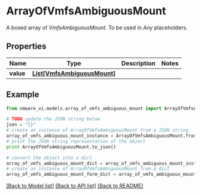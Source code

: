# ArrayOfVmfsAmbiguousMount

A boxed array of *VmfsAmbiguousMount*. To be used in *Any* placeholders. 

## Properties
Name | Type | Description | Notes
------------ | ------------- | ------------- | -------------
**value** | [**List[VmfsAmbiguousMount]**](VmfsAmbiguousMount.md) |  | 

## Example

```python
from vmware_vi.models.array_of_vmfs_ambiguous_mount import ArrayOfVmfsAmbiguousMount

# TODO update the JSON string below
json = "{}"
# create an instance of ArrayOfVmfsAmbiguousMount from a JSON string
array_of_vmfs_ambiguous_mount_instance = ArrayOfVmfsAmbiguousMount.from_json(json)
# print the JSON string representation of the object
print ArrayOfVmfsAmbiguousMount.to_json()

# convert the object into a dict
array_of_vmfs_ambiguous_mount_dict = array_of_vmfs_ambiguous_mount_instance.to_dict()
# create an instance of ArrayOfVmfsAmbiguousMount from a dict
array_of_vmfs_ambiguous_mount_form_dict = array_of_vmfs_ambiguous_mount.from_dict(array_of_vmfs_ambiguous_mount_dict)
```
[[Back to Model list]](../README.md#documentation-for-models) [[Back to API list]](../README.md#documentation-for-api-endpoints) [[Back to README]](../README.md)


